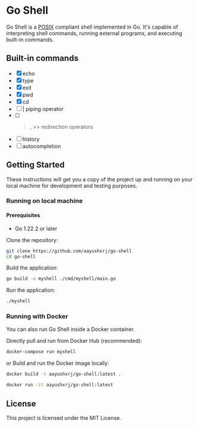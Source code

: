 # Go Shell

Go Shell is a [POSIX](https://pubs.opengroup.org/onlinepubs/9699919799/utilities/V3_chap02.html) compliant shell implemented in Go. It's capable of interpreting shell commands, running external programs, and executing built-in commands. 

## Built-in commands

- [x] echo
- [x] type
- [x] exit
- [X] pwd
- [X] cd
- [ ] | piping operator
- [ ] >, >> redirection operators
- [ ] history
- [ ] autocompletion

## Getting Started

These instructions will get you a copy of the project up and running on your local machine for development and testing purposes.

### Running on local machine 

#### Prerequisites

- Go 1.22.2 or later

Clone the repository:

```sh
git clone https://github.com/aayushxrj/go-shell
cd go-shell
```

Build the application:

```sh
go build -o myshell ./cmd/myshell/main.go 
```

Run the application:

```sh
./myshell
```

### Running with Docker

You can also run Go Shell inside a Docker container.

Directly pull and run from Docker Hub (recommended):

```sh
docker-compose run myshell
```

or Build and run the Docker image locally:

```sh
docker build -t aayushxrj/go-shell:latest .
```

```sh
docker run -it aayushxrj/go-shell:latest
```

## License

This project is licensed under the MIT License.